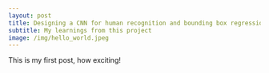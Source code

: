 ```yaml
---
layout: post
title: Designing a CNN for human recognition and bounding box regression
subtitle: My learnings from this project
image: /img/hello_world.jpeg
---
```


This is my first post, how exciting!
